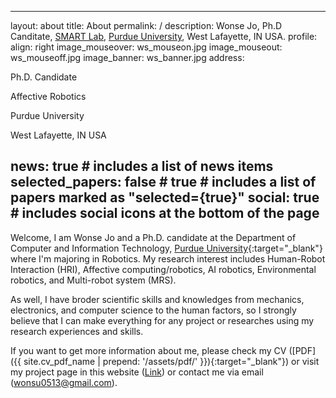 <!-- ---
layout: about
title: about
permalink: /
description: <a href="#">Affiliations</a>. Address. Contacts. Moto. Etc.

profile:
  align: right
  image: prof_pic.jpg
  address: >
    <p>555 your office number</p>
    <p>123 your address street</p>
    <p>Your City, State 12345</p>

news: true  # includes a list of news items
selected_papers: true # includes a list of papers marked as "selected={true}"
social: true  # includes social icons at the bottom of the page
---

Write your biography here. Tell the world about yourself. Link to your favorite [subreddit](http://reddit.com). You can put a picture in, too. The code is already in, just name your picture `prof_pic.jpg` and put it in the `img/` folder.

Put your address / P.O. box / other info right below your picture. You can also disable any these elements by editing `profile` property of the YAML header of your `_pages/about.md`. Edit `_bibliography/papers.bib` and Jekyll will render your [publications page](/al-folio/publications/) automatically.

Link to your social media connections, too. This theme is set up to use [Font Awesome icons](http://fortawesome.github.io/Font-Awesome/) and [Academicons](https://jpswalsh.github.io/academicons/), like the ones below. Add your Facebook, Twitter, LinkedIn, Google Scholar, or just disable all of them.
 -->


---
layout: about
title: About
permalink: /
description: 
  Wonse Jo, Ph.D Canditate, <a href="http://www.smart-laboratory.org/" target="_blank">SMART Lab</a>, <a href="https://www.purdue.edu/" target="_blank">Purdue University</a>, West Lafayette, IN USA.
profile:
  align: right
  image_mouseover: ws_mouseon.jpg
  image_mouseout: ws_mouseoff.jpg
  image_banner: ws_banner.jpg
  address: 
    <p>Ph.D. Candidate</p>
    <p>Affective Robotics</p>
    <p>Purdue University</p>
    <p>West Lafayette, IN USA</p>

news: true  # includes a list of news items
selected_papers: false # true # includes a list of papers marked as "selected={true}"
social: true  # includes social icons at the bottom of the page
---


Welcome, I am Wonse Jo and a Ph.D. candidate at the Department of Computer and Information Technology, [Purdue University](https://www.purdue.edu/){:target="\_blank"} where I'm majoring in Robotics. My research interest includes Human-Robot Interaction (HRI),  Affective computing/robotics, AI robotics, Environmental robotics, and Multi-robot system (MRS).

As well, I have broder scientific skills and knowledges from mechanics, electronics, and computer science to the human factors, so I strongly believe that I can make everything for any project or researches using my research experiences and skills.

If you want to get more information about me, please check my CV ([PDF]({{ site.cv_pdf_name | prepend: '/assets/pdf/' }}){:target="\_blank"}) or visit my project page in this website ([Link](/projects/)) or contact me via email ([wonsu0513@gmail.com](mailto:wonsu0513@gmail.com)). 
